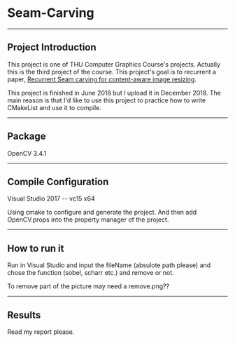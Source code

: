 # Seam-Carving

---

## Project Introduction

This project is one of THU Computer Graphics Course's projects. Actually this is the third project of the course. This project's goal is to recurrent a paper, [Recurrent Seam carving for content-aware image resizing](https://dl.acm.org/citation.cfm?id=1276390).

This project is finished in June 2018 but I upload it in December 2018. The main reason is that I'd like to use this project to practice how to write CMakeList and use it to compile.

---

## Package

OpenCV 3.4.1

---

## Compile Configuration

Visual Studio 2017 -- vc15 x64

Using cmake to configure and generate the project. And then add OpenCV.props into the property manager of the project.

---

## How to run it

Run in Visual Studio and input the fileName (absulote path please) and chose the function (sobel, scharr etc.) and remove or not.

To remove part of the picture may need a remove.png??

---

## Results

Read my report please.